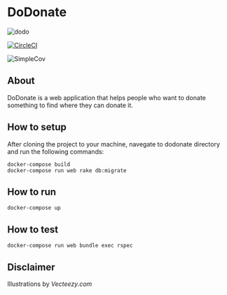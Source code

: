# DoDonate
![dodo](https://i.imgur.com/s5o07Bv.png)

[![CircleCI](https://circleci.com/bb/doislan/dodonate.svg?style=shield)](https://circleci.com/bb/doislan/dodonate)

![SimpleCov](https://bitbucket.org/doislan/dodonate/raw/master/coverage/coverage.svg?style=svg)

## About
DoDonate is a web application that helps people who want to donate something to find where they can donate it.

## How to setup
After cloning the project to your machine, navegate to dodonate directory and run the following commands:

```
docker-compose build
docker-compose run web rake db:migrate
```

## How to run
```
docker-compose up
```

## How to test
```
docker-compose run web bundle exec rspec
```

## Disclaimer
Illustrations by *Vecteezy.com*